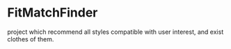 # FitMatchFinder
  project which recommend all styles compatible with user interest, and exist clothes of them.
